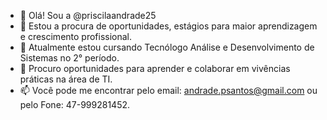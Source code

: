 - 👋 Olá! Sou a  @priscilaandrade25
- 👀 Estou a procura de oportunidades, estágios para maior aprendizagem e crescimento profissional.
- 🌱 Atualmente estou cursando Tecnólogo Análise e Desenvolvimento de Sistemas no 2° período.
- 💞️ Procuro oportunidades para aprender e colaborar em vivências práticas na área de TI.
- 📫 Você pode me encontrar pelo email: andrade.psantos@gmail.com ou pelo Fone: 47-999281452.

<!---
priscilaandrade25/priscilaandrade25 is a ✨ special ✨ repository because its `README.md` (this file) appears on your GitHub profile.
You can click the Preview link to take a look at your changes.
--->
